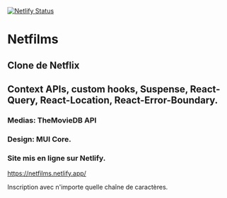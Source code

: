 [![Netlify Status](https://api.netlify.com/api/v1/badges/4750a19c-ee10-4694-b542-c47f5cd18a4b/deploy-status)](https://app.netlify.com/sites/netfilms/deploys)

# Netfilms

## Clone de Netflix

## Context APIs, custom hooks, Suspense, React-Query, React-Location, React-Error-Boundary.

### Medias: TheMovieDB API

### Design: MUI Core.

### Site mis en ligne sur Netlify.

https://netfilms.netlify.app/

Inscription avec n'importe quelle chaîne de caractères.
